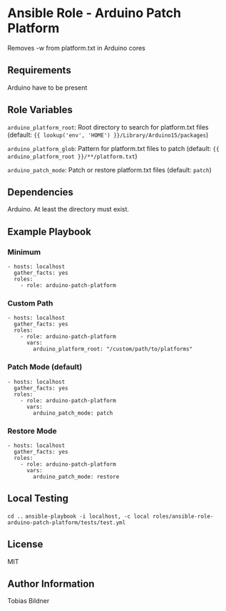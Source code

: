 Ansible Role - Arduino Patch Platform
=========

Removes -w from platform.txt in Arduino cores

Requirements
------------

Arduino have to be present

Role Variables
--------------

`arduino_platform_root`: Root directory to search for platform.txt files (default: `{{ lookup('env', 'HOME') }}/Library/Arduino15/packages`)

`arduino_platform_glob`: Pattern for platform.txt files to patch (default: `{{ arduino_platform_root }}/**/platform.txt`)

`arduino_patch_mode`: Patch or restore platform.txt files (default: `patch`)

Dependencies
------------

Arduino. At least the directory must exist.

Example Playbook
----------------
### Minimum
```
- hosts: localhost
  gather_facts: yes
  roles:
    - role: arduino-patch-platform
```
### Custom Path
```
- hosts: localhost
  gather_facts: yes
  roles:
    - role: arduino-patch-platform
      vars:
        arduino_platform_root: "/custom/path/to/platforms"
```
### Patch Mode (default)
```
- hosts: localhost
  gather_facts: yes
  roles:
    - role: arduino-patch-platform
      vars:
        arduino_patch_mode: patch
```
### Restore Mode
```
- hosts: localhost
  gather_facts: yes
  roles:
    - role: arduino-patch-platform
      vars:
        arduino_patch_mode: restore
```

Local Testing
-------

`cd ..`
`ansible-playbook -i localhost, -c local roles/ansible-role-arduino-patch-platform/tests/test.yml`

License
-------

MIT

Author Information
------------------

Tobias Bildner
